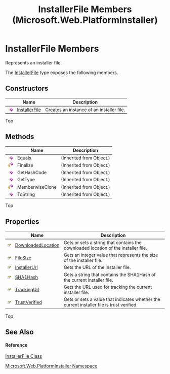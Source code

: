 ﻿---
title: InstallerFile Members (Microsoft.Web.PlatformInstaller)
TOCTitle: InstallerFile Members
ms:assetid: AllMembers.T:Microsoft.Web.PlatformInstaller.InstallerFile
ms:mtpsurl: https://msdn.microsoft.com/en-us/library/microsoft.web.platforminstaller.installerfile_members(v=VS.90)
ms:contentKeyID: 22049653
ms.date: 05/02/2012
mtps_version: v=VS.90
---

# InstallerFile Members

Represents an installer file.

The [InstallerFile](installerfile-class-microsoft-web-platforminstaller.md) type exposes the following members.

## Constructors

<table>
<thead>
<tr class="header">
<th> </th>
<th>Name</th>
<th>Description</th>
</tr>
</thead>
<tbody>
<tr class="odd">
<td><img src="images/Dd565996.pubmethod(en-us,VS.90).gif" title="Public method" alt="Public method" /></td>
<td><a href="installerfile-constructor-microsoft-web-platforminstaller.md">InstallerFile</a></td>
<td>Creates an instance of an installer file.</td>
</tr>
</tbody>
</table>


Top

## Methods

<table>
<thead>
<tr class="header">
<th> </th>
<th>Name</th>
<th>Description</th>
</tr>
</thead>
<tbody>
<tr class="odd">
<td><img src="images/Dd565996.pubmethod(en-us,VS.90).gif" title="Public method" alt="Public method" /></td>
<td>Equals</td>
<td>(Inherited from Object.)</td>
</tr>
<tr class="even">
<td><img src="images/Dd565996.protmethod(en-us,VS.90).gif" title="Protected method" alt="Protected method" /></td>
<td>Finalize</td>
<td>(Inherited from Object.)</td>
</tr>
<tr class="odd">
<td><img src="images/Dd565996.pubmethod(en-us,VS.90).gif" title="Public method" alt="Public method" /></td>
<td>GetHashCode</td>
<td>(Inherited from Object.)</td>
</tr>
<tr class="even">
<td><img src="images/Dd565996.pubmethod(en-us,VS.90).gif" title="Public method" alt="Public method" /></td>
<td>GetType</td>
<td>(Inherited from Object.)</td>
</tr>
<tr class="odd">
<td><img src="images/Dd565996.protmethod(en-us,VS.90).gif" title="Protected method" alt="Protected method" /></td>
<td>MemberwiseClone</td>
<td>(Inherited from Object.)</td>
</tr>
<tr class="even">
<td><img src="images/Dd565996.pubmethod(en-us,VS.90).gif" title="Public method" alt="Public method" /></td>
<td>ToString</td>
<td>(Inherited from Object.)</td>
</tr>
</tbody>
</table>


Top

## Properties

<table>
<thead>
<tr class="header">
<th> </th>
<th>Name</th>
<th>Description</th>
</tr>
</thead>
<tbody>
<tr class="odd">
<td><img src="images/Dd565996.pubproperty(en-us,VS.90).gif" title="Public property" alt="Public property" /></td>
<td><a href="installerfile-downloadedlocation-property-microsoft-web-platforminstaller.md">DownloadedLocation</a></td>
<td>Gets or sets a string that contains the downloaded location of the installer file.</td>
</tr>
<tr class="even">
<td><img src="images/Dd565996.pubproperty(en-us,VS.90).gif" title="Public property" alt="Public property" /></td>
<td><a href="installerfile-filesize-property-microsoft-web-platforminstaller.md">FileSize</a></td>
<td>Gets an integer value that represents the size of the installer file.</td>
</tr>
<tr class="odd">
<td><img src="images/Dd565996.pubproperty(en-us,VS.90).gif" title="Public property" alt="Public property" /></td>
<td><a href="installerfile-installerurl-property-microsoft-web-platforminstaller.md">InstallerUrl</a></td>
<td>Gets the URL of the installer file.</td>
</tr>
<tr class="even">
<td><img src="images/Dd565996.pubproperty(en-us,VS.90).gif" title="Public property" alt="Public property" /></td>
<td><a href="installerfile-sha1hash-property-microsoft-web-platforminstaller.md">SHA1Hash</a></td>
<td>Gets a string that contains the SHA1Hash of the current installer file.</td>
</tr>
<tr class="odd">
<td><img src="images/Dd565996.pubproperty(en-us,VS.90).gif" title="Public property" alt="Public property" /></td>
<td><a href="installerfile-trackingurl-property-microsoft-web-platforminstaller.md">TrackingUrl</a></td>
<td>Gets the URL used for tracking the current installer file.</td>
</tr>
<tr class="even">
<td><img src="images/Dd565996.pubproperty(en-us,VS.90).gif" title="Public property" alt="Public property" /></td>
<td><a href="installerfile-trustverified-property-microsoft-web-platforminstaller.md">TrustVerified</a></td>
<td>Gets or sets a value that indicates whether the current installer file is trust verified.</td>
</tr>
</tbody>
</table>


Top

## See Also

#### Reference

[InstallerFile Class](installerfile-class-microsoft-web-platforminstaller.md)

[Microsoft.Web.PlatformInstaller Namespace](microsoft-web-platforminstaller-namespace.md)

